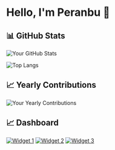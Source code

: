 # Hello, I'm Peranbu 👋

## 📊 GitHub Stats

![Your GitHub Stats](https://github-readme-stats.vercel.app/api?username=Peranbu&show_icons=true&count_private=true)

![Top Langs](https://github-readme-stats.vercel.app/api/top-langs/?username=Peranbu&layout=compact)

 ## 📈 Yearly Contributions

![Your Yearly Contributions](https://github-readme-streak-stats.herokuapp.com/?user=Peranbu)


## 📈 Dashboard

[![Widget 1](https://github-readme-stats.vercel.app/api?username=Peranbu&show_icons=true&count_private=true)](https://github-readme-stats.vercel.app/api?username=Peranbu&show_icons=true&count_private=true)
[![Widget 2](https://github-readme-stats.vercel.app/api/top-langs/?username=Peranbu&layout=compact)](https://github-readme-stats.vercel.app/api/top-langs/?username=Peranbu&layout=compact)
[![Widget 3](https://github-readme-streak-stats.herokuapp.com/?user=Peranbu)](https://github-readme-streak-stats.herokuapp.com/?user=Peranbu)

